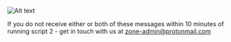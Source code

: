 ![Alt text](https://fogbank-reporting-version-release.s3.us-east-1.amazonaws.com/3-progress-messages.png)

If you do not receive either or both of these messages within 10 minutes of running script 2 - get in touch with us at zone-admin@protonmail.com 
